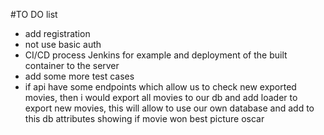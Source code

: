 #TO DO list
* add registration
* not use basic auth
* CI/CD process Jenkins for example and deployment of the built container to the server
* add some more test cases
* if api have some endpoints which allow us to check new exported movies, then i would export all movies to our db and add loader to export new movies, this will allow to use our own database and add to this db attributes showing if movie won best picture oscar
